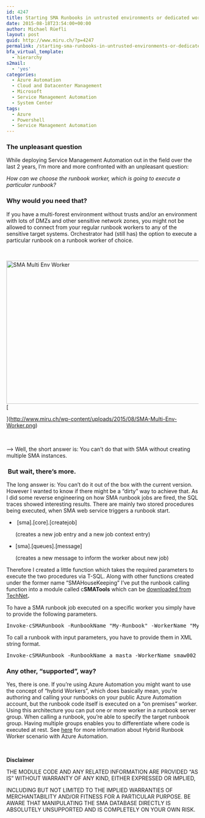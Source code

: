 ```yaml
---
id: 4247
title: Starting SMA Runbooks in untrusted environments or dedicated workers
date: 2015-08-18T23:54:00+00:00
author: Michael Rüefli
layout: post
guid: http://www.miru.ch/?p=4247
permalink: /starting-sma-runbooks-in-untrusted-environments-or-dedicated-workers/
bfa_virtual_template:
  - hierarchy
s2mail:
  - 'yes'
categories:
  - Azure Automation
  - Cloud and Datacenter Management
  - Microsoft
  - Service Management Automation
  - System Center
tags:
  - Azure
  - Powershell
  - Service Management Automation
---
```

### The unpleasant question

While deploying Service Management Automation out in the field over the last 2 years, I&#8217;m more and more confronted with an unpleasant question:

_How can we choose the runbook worker, which is going to execute a particular runbook?_

### Why would you need that?

If you have a multi-forest environment without trusts and/or an environment with lots of DMZs and other sensitive network zones, you might not be allowed to connect from your regular runbook workers to any of the sensitive target systems. Orchestrator had (still has) the option to execute a particular runbook on a runbook worker of choice.

&nbsp;

[<img class="alignleft  wp-image-4253" src="http://www.miru.ch/wp-content/uploads/2015/08/SMA-Multi-Env-Worker.png" alt="SMA Multi Env Worker" width="508" height="375" srcset="http://www.miru.ch/wp-content/uploads/2015/08/SMA-Multi-Env-Worker.png 671w, http://www.miru.ch/wp-content/uploads/2015/08/SMA-Multi-Env-Worker-300x221.png 300w" sizes="(max-width: 508px) 100vw, 508px" />](http://www.miru.ch/wp-content/uploads/2015/08/SMA-Multi-Env-Worker.png)[
  
](http://www.miru.ch/wp-content/uploads/2015/08/SMA-Multi-Env-Worker.png) 

&nbsp;

&#8211;> Well, the short answer is: You can&#8217;t do that with SMA without creating multiple SMA instances.

###  But wait, there&#8217;s more.

The long answer is: You can&#8217;t do it out of the box with the current version. However I wanted to know if there might be a &#8220;dirty&#8221; way to achieve that. As I did some reverse engineering on how SMA runbook jobs are fired, the SQL traces showed interesting results. There are mainly two stored procedures being executed, when SMA web service triggers a runbook start.

  *  [sma].[core].[createjob]
  
    (creates a new job entry and a new job context entry)
  * [sma].[queues].[message]
  
    (creates a new message to inform the worker about new job)

Therefore I created a little function which takes the required parameters to execute the two procedures via T-SQL. Along with other functions created under the former name &#8220;SMAHouseKeeping&#8221; I&#8217;ve put the runbook calling function into a module called c**SMATools** which can be <a href="https://gallery.technet.microsoft.com/Module-to-troubleshoot-and-ebafca16" target="_blank">downloaded from TechNet</a>**.**

To have a SMA runbook job executed on a specific worker you simply have to provide the following parameters.

<pre>Invoke-cSMARunbook -RunbookName "My-Runbook" -WorkerName "MyWorker" -WebServiceEndpoint https://MySMAWebService</pre>

To call a runbook with input parameters, you have to provide them in XML string format.

<pre>Invoke-cSMARunbook -RunbookName a_masta -WorkerName smaw002 -RunbookParameters '&lt;Parameters&gt;&lt;Parameter name="message" value="Hello World" isValueNull="0"/&gt;&lt;/Parameters&gt;' -WebServiceEndpoint https://sma01</pre>

### 

### Any other, &#8220;supported&#8221;, way?

Yes, there is one. If you&#8217;re using Azure Automation you might want to use the concept of &#8220;hybrid Workers&#8221;, which does basically mean, you&#8217;re authoring and calling your runbooks on your public Azure Automation account, but the runbook code itself is executed on a &#8220;on premises&#8221; worker. Using this architecture you can put one or more worker in a runbook server group. When calling a runbook, you&#8217;re able to specify the target runbook group. Having multiple groups enables you to differentiate where code is executed at rest. See <a href="https://azure.microsoft.com/en-us/documentation/articles/automation-hybrid-runbook-worker/" target="_blank">here</a> for more information about Hybrid Runbook Worker scenario with Azure Automation.

&nbsp;

**Disclaimer**

THE MODULE CODE AND ANY RELATED INFORMATION ARE PROVIDED “AS IS” WITHOUT WARRANTY OF ANY KIND, EITHER EXPRESSED OR IMPLIED,
  
INCLUDING BUT NOT LIMITED TO THE IMPLIED WARRANTIES OF MERCHANTABILITY AND/OR FITNESS FOR A PARTICULAR PURPOSE. BE AWARE THAT MANIPULATING THE SMA DATABASE DIRECTLY IS ABSOLUTELY UNSUPPORTED AND IS COMPLETELY ON YOUR OWN RISK.

&nbsp;

&nbsp;